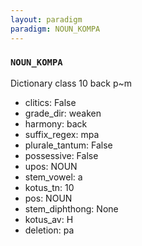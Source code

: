 ```yaml
---
layout: paradigm
paradigm: NOUN_KOMPA
---
```

### ` NOUN_KOMPA `

Dictionary class 10 back p~m
* clitics: False
* grade_dir: weaken
* harmony: back
* suffix_regex: mpa
* plurale_tantum: False
* possessive: False
* upos: NOUN
* stem_vowel: a
* kotus_tn: 10
* pos: NOUN
* stem_diphthong: None
* kotus_av: H
* deletion: pa
